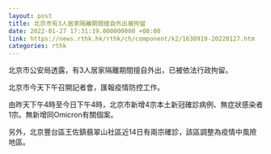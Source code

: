 ```yaml
---
layout: post
title: 北京市有3人居家隔離期間擅自外出被拘留
date: 2022-01-27 17:31:19.000000000 +08:00
link: https://news.rthk.hk/rthk/ch/component/k2/1630919-20220127.htm
categories: rthk
---
```


北京市公安局透露，有3人居家隔離期間擅自外出，已被依法行政拘留。

北京市今天下午召開記者會，匯報疫情防控工作。

由昨天下午4時至今日下午4時，北京市新增4宗本土新冠確診病例、無症狀感染者1宗。無新增同Omicron有關個案。

另外，北京豐台區王佐鎮翡翠山社區近14日有兩宗確診，該區調整為疫情中風險地區。
